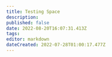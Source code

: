 ```yaml
---
title: Testing Space
description: 
published: false
date: 2022-08-20T16:07:31.413Z
tags: 
editor: markdown
dateCreated: 2022-07-28T01:00:17.477Z
---
```


<script>
function viewingAD() {
var footSet = new Array();
footSet[1] = “URL 1”;
footSet[2] = “URL 2”;
footSet[3] = “URL 3”;

var footSetTITLE = new Array();
footSetTITLE[1] = “Link text for URL 1”;
footSetTITLE[2] = “Link text for URL 2”;
footSetTITLE[3] = “Link text for URL 3″;

var min = 1;
var max = 3;
var get_seed = Math.floor(Math.random() * (max – min + 1)) + min;

document.write(‘<a href=’+'”‘+’javascript:void(0)’+'”‘+’ onclick=’+'”‘+’this.href=’+”’+footSet[get_seed]+”’+'”‘+’ target=’+'”‘+’_blank’+'”‘+’><strong>’+footSetTITLE[get_seed]+'</strong></a>’);
}
</script>

<head>
<script type=”text/javascript” src=”https://url.com/random.js”></script>
</head>

<script type=”text/javascript”>viewingAD()</script>